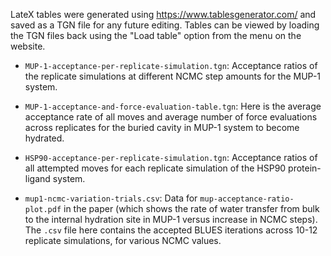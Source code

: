 LateX tables were generated using https://www.tablesgenerator.com/ and saved as a TGN file for any future editing. Tables can be viewed by loading the TGN files back using the "Load table" option from the menu on the website.

- `MUP-1-acceptance-per-replicate-simulation.tgn`: Acceptance ratios of the replicate simulations at different NCMC step amounts for the MUP-1 system.

- `MUP-1-acceptance-and-force-evaluation-table.tgn`: Here is the average acceptance rate of all moves and average number of force evaluations across replicates for the buried cavity in MUP-1 system to become hydrated.

- `HSP90-acceptance-per-replicate-simulation.tgn`: Acceptance ratios of all attempted moves for each replicate simulation of the HSP90 protein-ligand system.

- `mup1-ncmc-variation-trials.csv`: Data for `mup-acceptance-ratio-plot.pdf` in the paper (which shows the rate of water transfer from bulk to the internal hydration site in MUP-1 versus increase in NCMC steps). The `.csv` file here contains the accepted BLUES iterations across 10-12 replicate simulations, for various NCMC values.
